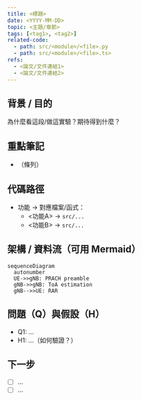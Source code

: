 ```yaml
---
title: <標題>
date: <YYYY-MM-DD>
topic: <主題/章節>
tags: [<tag1>, <tag2>]
related-code:
  - path: src/<module>/<file>.py
  - path: src/<module>/<file>.ts>
refs:
  - <論文/文件連結1>
  - <論文/文件連結2>
---
```


## 背景 / 目的
為什麼看這段/做這實驗？期待得到什麼？

## 重點筆記
- （條列）

## 代碼路徑
- 功能 → 對應檔案/函式：
  - <功能A> → `src/...`
  - <功能B> → `src/...`

## 架構 / 資料流（可用 Mermaid）
```mermaid
sequenceDiagram
  autonumber
  UE->>gNB: PRACH preamble
  gNB->>gNB: ToA estimation
  gNB-->>UE: RAR
```

## 問題（Q）與假設（H）
- Q1: ...
- H1: ...（如何驗證？）

## 下一步
- [ ] ...
- [ ] ...
